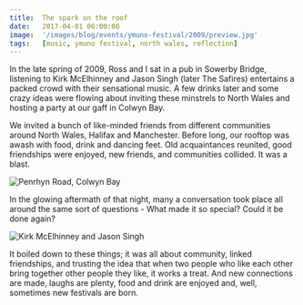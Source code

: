 ```yaml
---
title:  The spark on the roof
date:   2017-04-01 06:00:00
image:  '/images/blog/events/ymuno-festival/2009/preview.jpg'
tags:   [music, ymuno festival, north wales, reflection]
---
```


In the late spring of 2009, Ross and I sat in a pub in Sowerby Bridge, listening to Kirk McElhinney and Jason Singh (later The Safires) entertains a packed crowd with their sensational music. A few drinks later and some crazy ideas were flowing about inviting these minstrels to North Wales and hosting a party at our gaff in Colwyn Bay.

We invited a bunch of like-minded friends from different communities around North Wales, Halifax and Manchester. Before long, our rooftop was awash with food, drink and dancing feet. Old acquaintances reunited, good friendships were enjoyed, new friends, and communities collided. It was a blast.

![Penrhyn Road, Colwyn Bay](/images/blog/events/ymuno-festival/2009/roof-view.jpg)

In the glowing aftermath of that night, many a conversation took place all around the same sort of questions - What made it so special? Could it be done again?

![Kirk McElhinney and Jason Singh](/images/blog/events/ymuno-festival/2009/kirk-jason.jpg)

It boiled down to these things; it was all about community, linked friendships, and trusting the idea that when two people who like each other bring together other people they like, it works a treat. And new connections are made, laughs are plenty, food and drink are enjoyed and, well, sometimes new festivals are born.